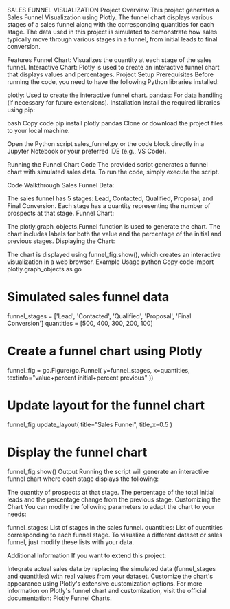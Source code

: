 SALES FUNNEL VISUALIZATION
Project Overview
This project generates a Sales Funnel Visualization using Plotly. The funnel chart displays various stages of a sales funnel along with the corresponding quantities for each stage. The data used in this project is simulated to demonstrate how sales typically move through various stages in a funnel, from initial leads to final conversion.

Features
Funnel Chart: Visualizes the quantity at each stage of the sales funnel.
Interactive Chart: Plotly is used to create an interactive funnel chart that displays values and percentages.
Project Setup
Prerequisites
Before running the code, you need to have the following Python libraries installed:

plotly: Used to create the interactive funnel chart.
pandas: For data handling (if necessary for future extensions).
Installation
Install the required libraries using pip:

bash
Copy code
pip install plotly pandas
Clone or download the project files to your local machine.

Open the Python script sales_funnel.py or the code block directly in a Jupyter Notebook or your preferred IDE (e.g., VS Code).

Running the Funnel Chart Code
The provided script generates a funnel chart with simulated sales data. To run the code, simply execute the script.

Code Walkthrough
Sales Funnel Data:

The sales funnel has 5 stages: Lead, Contacted, Qualified, Proposal, and Final Conversion.
Each stage has a quantity representing the number of prospects at that stage.
Funnel Chart:

The plotly.graph_objects.Funnel function is used to generate the chart.
The chart includes labels for both the value and the percentage of the initial and previous stages.
Displaying the Chart:

The chart is displayed using funnel_fig.show(), which creates an interactive visualization in a web browser.
Example Usage
python
Copy code
import plotly.graph_objects as go

# Simulated sales funnel data
funnel_stages = ['Lead', 'Contacted', 'Qualified', 'Proposal', 'Final Conversion']
quantities = [500, 400, 300, 200, 100]

# Create a funnel chart using Plotly
funnel_fig = go.Figure(go.Funnel(
    y=funnel_stages,
    x=quantities,
    textinfo="value+percent initial+percent previous"
))

# Update layout for the funnel chart
funnel_fig.update_layout(
    title="Sales Funnel",
    title_x=0.5
)

# Display the funnel chart
funnel_fig.show()
Output
Running the script will generate an interactive funnel chart where each stage displays the following:

The quantity of prospects at that stage.
The percentage of the total initial leads and the percentage change from the previous stage.
Customizing the Chart
You can modify the following parameters to adapt the chart to your needs:

funnel_stages: List of stages in the sales funnel.
quantities: List of quantities corresponding to each funnel stage.
To visualize a different dataset or sales funnel, just modify these lists with your data.

Additional Information
If you want to extend this project:

Integrate actual sales data by replacing the simulated data (funnel_stages and quantities) with real values from your dataset.
Customize the chart's appearance using Plotly's extensive customization options.
For more information on Plotly's funnel chart and customization, visit the official documentation: Plotly Funnel Charts.

